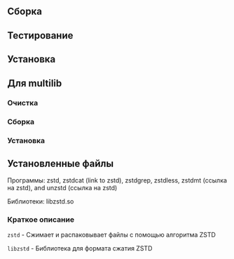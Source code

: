 <pkg :name="'zstd'" instsize showsbu2></pkg>

## Сборка
<package-script :package="'zstd'" :type="'build'"></package-script>
## Тестирование

<package-script :package="'zstd'" :type="'test'"></package-script>

## Установка

<package-script :package="'zstd'" :type="'install'"></package-script>
 
## Для multilib

### Очистка
<package-script :package="'xz'" :type="'multi_prepare'"></package-script>

### Сборка 

<package-script :package="'xz'" :type="'multi_build'"></package-script>

### Установка

<package-script :package="'xz'" :type="'multi_install'"></package-script>

## Установленные файлы

Программы:  zstd, zstdcat (link to zstd), zstdgrep, zstdless, zstdmt (ссылка на zstd), and unzstd (ссылка на zstd)

Библиотеки: libzstd.so

### Краткое описание

`zstd` - Сжимает и распаковывает файлы с помощью алгоритма ZSTD

`libzstd` - Библиотека для формата сжатия ZSTD

<script>
	new Vue({ el: '#main' })
</script> 
